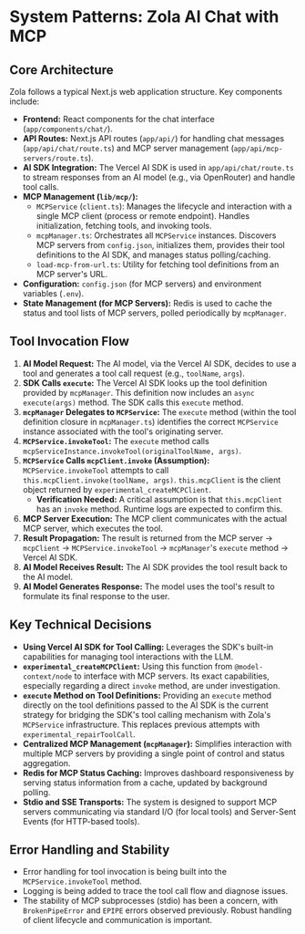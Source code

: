 # System Patterns: Zola AI Chat with MCP

## Core Architecture
Zola follows a typical Next.js web application structure. Key components include:
-   **Frontend:** React components for the chat interface (`app/components/chat/`).
-   **API Routes:** Next.js API routes (`app/api/`) for handling chat messages (`app/api/chat/route.ts`) and MCP server management (`app/api/mcp-servers/route.ts`).
-   **AI SDK Integration:** The Vercel AI SDK is used in `app/api/chat/route.ts` to stream responses from an AI model (e.g., via OpenRouter) and handle tool calls.
-   **MCP Management (`lib/mcp/`):**
    *   `MCPService` (`client.ts`): Manages the lifecycle and interaction with a single MCP client (process or remote endpoint). Handles initialization, fetching tools, and invoking tools.
    *   `mcpManager.ts`: Orchestrates all `MCPService` instances. Discovers MCP servers from `config.json`, initializes them, provides their tool definitions to the AI SDK, and manages status polling/caching.
    *   `load-mcp-from-url.ts`: Utility for fetching tool definitions from an MCP server's URL.
-   **Configuration:** `config.json` (for MCP servers) and environment variables (`.env`).
-   **State Management (for MCP Servers):** Redis is used to cache the status and tool lists of MCP servers, polled periodically by `mcpManager`.

## Tool Invocation Flow

1.  **AI Model Request:** The AI model, via the Vercel AI SDK, decides to use a tool and generates a tool call request (e.g., `toolName`, `args`).
2.  **SDK Calls `execute`:** The Vercel AI SDK looks up the tool definition provided by `mcpManager`. This definition now includes an `async execute(args)` method. The SDK calls this `execute` method.
3.  **`mcpManager` Delegates to `MCPService`:** The `execute` method (within the tool definition closure in `mcpManager.ts`) identifies the correct `MCPService` instance associated with the tool's originating server.
4.  **`MCPService.invokeTool`:** The `execute` method calls `mcpServiceInstance.invokeTool(originalToolName, args)`.
5.  **`MCPService` Calls `mcpClient.invoke` (Assumption):** `MCPService.invokeTool` attempts to call `this.mcpClient.invoke(toolName, args)`. `this.mcpClient` is the client object returned by `experimental_createMCPClient`.
    *   **Verification Needed:** A critical assumption is that `this.mcpClient` has an `invoke` method. Runtime logs are expected to confirm this.
6.  **MCP Server Execution:** The MCP client communicates with the actual MCP server, which executes the tool.
7.  **Result Propagation:** The result is returned from the MCP server -> `mcpClient` -> `MCPService.invokeTool` -> `mcpManager`'s `execute` method -> Vercel AI SDK.
8.  **AI Model Receives Result:** The AI SDK provides the tool result back to the AI model.
9.  **AI Model Generates Response:** The model uses the tool's result to formulate its final response to the user.

## Key Technical Decisions

-   **Using Vercel AI SDK for Tool Calling:** Leverages the SDK's built-in capabilities for managing tool interactions with the LLM.
-   **`experimental_createMCPClient`:** Using this function from `@model-context/node` to interface with MCP servers. Its exact capabilities, especially regarding a direct `invoke` method, are under investigation.
-   **`execute` Method on Tool Definitions:** Providing an `execute` method directly on the tool definitions passed to the AI SDK is the current strategy for bridging the SDK's tool calling mechanism with Zola's `MCPService` infrastructure. This replaces previous attempts with `experimental_repairToolCall`.
-   **Centralized MCP Management (`mcpManager`):** Simplifies interaction with multiple MCP servers by providing a single point of control and status aggregation.
-   **Redis for MCP Status Caching:** Improves dashboard responsiveness by serving status information from a cache, updated by background polling.
-   **Stdio and SSE Transports:** The system is designed to support MCP servers communicating via standard I/O (for local tools) and Server-Sent Events (for HTTP-based tools).

## Error Handling and Stability
-   Error handling for tool invocation is being built into the `MCPService.invokeTool` method.
-   Logging is being added to trace the tool call flow and diagnose issues.
-   The stability of MCP subprocesses (stdio) has been a concern, with `BrokenPipeError` and `EPIPE` errors observed previously. Robust handling of client lifecycle and communication is important.